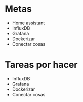 # Metas 
* Home assistant
* InfluxDB
* Grafana
* Dockerizar
* Conectar cosas


# Tareas por hacer
* InfluxDB
* Grafana
* Dockerizar
* Conectar cosas